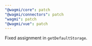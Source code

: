 ```yaml
---
"@wagmi/core": patch
"@wagmi/connectors": patch
"wagmi": patch
"@wagmi/vue": patch
---
```


Fixed assignment in `getDefaultStorage`.
